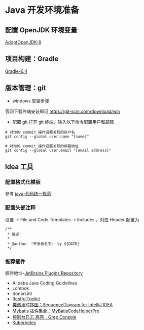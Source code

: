 # Java 开发环境准备

## 配置 OpenJDK 环境变量
[AdoptOpenJDK-8](https://adoptopenjdk.net/)

## 项目构建：Gradle
[Gradle-6.4](https://gradle.org/install/)

## 版本管理：git
- windows 安装步骤

官网下载终端安装即可 https://git-scm.com/download/win

- 配置 git
打开 git 终端，输入以下命令配置用户和邮箱
```
# 对你的 commit 操作设置关联的用户名
git config --global user.name "[name]"

# 对你的 commit 操作设置关联的邮箱地址
git config --global user.email "[email address]"
```

## Idea 工具

### 配置格式化模板
参考 [java-代码统一规范](java-开发规范.md)

### 配置头部注释
设置 -> File and Code Templates -> Includes ，对应 Header 配置为
```
/**
 * 描述：
 *
 * @author 『开发者名字』 by ${DATE}
 */
```
### 推荐插件
插件地址-[JetBrains Plugins Repository](https://plugins.jetbrains.com/)

- Alibaba Java Coding Guidelines
- Lombok
- SonarLint
- [RestfulToolkit](https://plugins.jetbrains.com/plugin/10292-restfultoolkit)
- [类调用时序图：SequenceDiagram for IntelliJ IDEA](https://plugins.jetbrains.com/plugin/8286-sequencediagram/)
- [Mybatis 插件集合：MyBatisCodeHelperPro](https://plugins.jetbrains.com/plugin/9837-mybatiscodehelperpro)
- [控制台日志 高亮：Grep Console](https://plugins.jetbrains.com/plugin/7125-grep-console/)
- [Kubernetes](https://plugins.jetbrains.com/plugin/10485-kubernetes)
